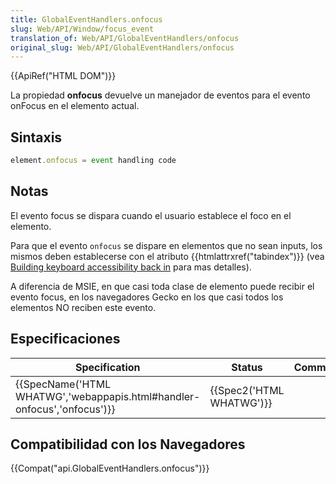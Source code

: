 ```yaml
---
title: GlobalEventHandlers.onfocus
slug: Web/API/Window/focus_event
translation_of: Web/API/GlobalEventHandlers/onfocus
original_slug: Web/API/GlobalEventHandlers/onfocus
---
```


{{ApiRef("HTML DOM")}}

La propiedad **onfocus** devuelve un manejador de eventos para el evento onFocus en el elemento actual.

## Sintaxis

```js
element.onfocus = event handling code
```

## Notas

El evento focus se dispara cuando el usuario establece el foco en el elemento.

Para que el evento `onfocus` se dispare en elementos que no sean inputs, los mismos deben establecerse con el atributo {{htmlattrxref("tabindex")}} (vea [Building keyboard accessibility back in](/es/docs/Learn/Accessibility/HTML#Building_keyboard_accessibility_back_in) para mas detalles).

A diferencia de MSIE, en que casi toda clase de elemento puede recibir el evento focus, en los navegadores Gecko en los que casi todos los elementos NO reciben este evento.

## Especificaciones

| Specification                                                                                    | Status                           | Comment |
| ------------------------------------------------------------------------------------------------ | -------------------------------- | ------- |
| {{SpecName('HTML WHATWG','webappapis.html#handler-onfocus','onfocus')}} | {{Spec2('HTML WHATWG')}} |         |

## Compatibilidad con los Navegadores

{{Compat("api.GlobalEventHandlers.onfocus")}}
